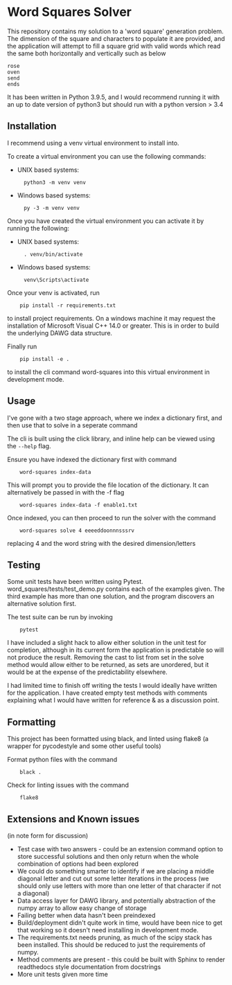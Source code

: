 # Word Squares Solver

This repository contains my solution to a 'word square' generation problem. The dimension of the square and characters
to populate it are provided, and the application will attempt to fill a square grid with valid words which read
the same both horizontally and vertically such as below

```
rose
oven
send
ends
```

It has been written in Python 3.9.5, and I would recommend running it with an up to date version of python3
but should run with a python version > 3.4

## Installation

I recommend using a venv virtual environment to install into.

To create a virtual environment you can use the following commands:

* UNIX based systems:

        python3 -m venv venv

* Windows based systems:

        py -3 -m venv venv

Once you have created the virtual environment you can activate it by running the following:

* UNIX based systems:

        . venv/bin/activate

* Windows based systems:

        venv\Scripts\activate


Once your venv is activated, run 

        pip install -r requirements.txt

to install project requirements.
On a windows machine it may request the installation of Microsoft Visual C++ 14.0 or greater. This is in order to build the underlying DAWG data structure.

Finally run

        pip install -e .

to install the cli command word-squares into this virtual environment in development mode.

## Usage

I've gone with a two stage approach, where we index a dictionary first, and then use that to solve in a seperate command 

The cli is built using the click library, and inline help can be viewed using the `--help` flag.

Ensure you have indexed the dictionary first with command

        word-squares index-data

This will prompt you to provide the file location of the dictionary. It can alternatively be passed in with the -f flag

        word-squares index-data -f enable1.txt

Once indexed, you can then proceed to run the solver with the command

        word-squares solve 4 eeeeddoonnnsssrv

replacing 4 and the word string with the desired dimension/letters

## Testing

Some unit tests have been written using Pytest. word_squares/tests/test_demo.py contains each of the examples given.
The third example has more than one solution, and the program discovers an alternative solution first.

The test suite can be run by invoking

        pytest

I have included a slight hack to allow either solution in the unit test for completion, although in its current form
the application is predictable so will not produce the result. Removing the cast to list from set in the solve method
would allow either to be returned, as sets are unordered, but it would be at the expense of the predictability elsewhere.

I had limited time to finish off writing the tests I would ideally have written for the application. I have created
empty test methods with comments explaining what I would have written for reference & as a discussion point.

## Formatting
This project has been formatted using black, and linted using flake8 (a wrapper for pycodestyle and some other useful tools)

Format python files with the command

        black .

Check for linting issues with the command

        flake8

## Extensions and Known issues
(in note form for discussion)

- Test case with two answers - could be an extension command option to store successful solutions and then only return when the whole combination of options had been explored
- We could do something smarter to identify if we are placing a middle diagonal letter and cut out some letter iterations in the process
  (we should only use letters with more than one letter of that character if not a diagonal)
- Data access layer for DAWG library, and potentially abstraction of the numpy array to allow easy change of storage
- Failing better when data hasn't been preindexed
- Build/deployment didn't quite work in time, would have been nice to get that working so it doesn't need installing in development mode.
- The requirements.txt needs pruning, as much of the scipy stack has been installed. This should be reduced to just the requirements of numpy.
- Method comments are present - this could be built with Sphinx to render readthedocs style documentation from docstrings
- More unit tests given more time
